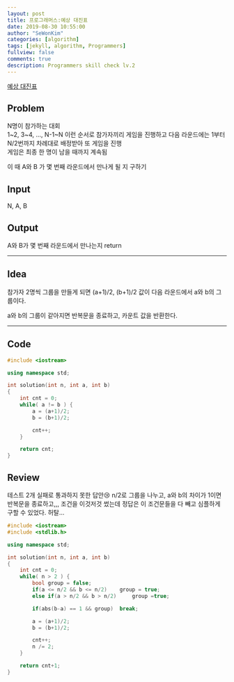 ```yaml
---
layout: post
title: 프로그래머스:예상 대진표
date: 2019-08-30 10:55:00
author: "SeWonKim"
categories: [algorithm]
tags: [jekyll, algorithm, Programmers]
fullview: false
comments: true
description: Programmers skill check lv.2
---
```


[예상 대진표](https://programmers.co.kr/learn/courses/30/lessons/12985)

## Problem

N명이 참가하는 대회  
1~2, 3~4, ..., N-1~N 이런 순서로 참가자끼리 게임을 진행하고
다음 라운드에는 1부터 N/2번까지 차례대로 배정받아 또 게임을 진행  
게임은 최종 한 명이 남을 때까지 계속됨

이 때 A와 B 가 몇 번째 라운드에서 만나게 될 지 구하기

## Input

N, A, B

## Output

A와 B가 몇 번째 라운드에서 만나는지 return

---

## Idea

참가자 2명씩 그룹을 만들게 되면
(a+1)/2, (b+1)/2 값이 다음 라운드에서 a와 b의 그룹이다.

a와 b의 그룹이 같아지면 반복문을 종료하고, 카운트 값을 반환한다.

---

## Code

```cpp
#include <iostream>

using namespace std;

int solution(int n, int a, int b)
{
    int cnt = 0;
    while( a != b ) {
        a = (a+1)/2;
        b = (b+1)/2;

        cnt++;
    }

    return cnt;
}
```

## Review

테스트 2개 실패로 통과하지 못한 답안😢
n/2로 그룹을 나누고, a와 b의 차이가 1이면 반복문을 종료하고,,, 조건을 이것저것 썼는데 정답은 이 조건문들을 다 빼고 심플하게 구할 수 있었다. 허탈...

```cpp
#include <iostream>
#include <stdlib.h>

using namespace std;

int solution(int n, int a, int b)
{
    int cnt = 0;
    while( n > 2 ) {
        bool group = false;
        if(a <= n/2 && b <= n/2)    group = true;
        else if(a > n/2 && b > n/2)     group =true;

        if(abs(b-a) == 1 && group)  break;

        a = (a+1)/2;
        b = (b+1)/2;

        cnt++;
        n /= 2;
    }

    return cnt+1;
}
```
